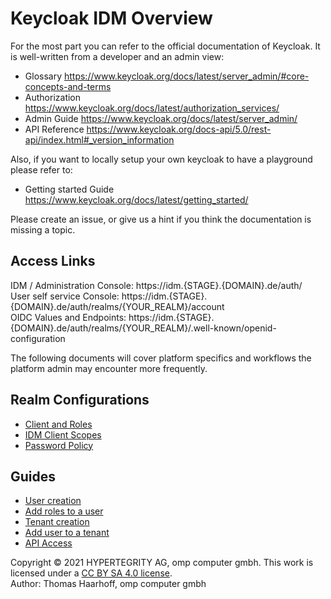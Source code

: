 # Keycloak IDM Overview

For the most part you can refer to the official documentation of Keycloak. It is well-written from a developer and an admin view:
- Glossary https://www.keycloak.org/docs/latest/server_admin/#core-concepts-and-terms
- Authorization https://www.keycloak.org/docs/latest/authorization_services/
- Admin Guide https://www.keycloak.org/docs/latest/server_admin/
- API Reference https://www.keycloak.org/docs-api/5.0/rest-api/index.html#_version_information

Also, if you want to locally setup your own keycloak to have a playground please refer to:
- Getting started Guide https://www.keycloak.org/docs/latest/getting_started/

Please create an issue, or give us a hint if you think the documentation is missing a topic.

## Access Links
IDM / Administration Console: https://idm.{STAGE}.{DOMAIN}.de/auth/<br>
User self service Console: https://idm.{STAGE}.{DOMAIN}.de/auth/realms/{YOUR_REALM}/account<br>
OIDC Values and Endpoints: https://idm.{STAGE}.{DOMAIN}.de/auth/realms/{YOUR_REALM}/.well-known/openid-configuration

The following documents will cover platform specifics and workflows the platform admin may encounter more frequently.

## Realm Configurations
- [Client and Roles](client_roles.md)
- [IDM Client Scopes](idm_scopes.md)
- [Password Policy](password_policy.md)

## Guides
- [User creation](create_user.md)
- [Add roles to a user](add_user_roles.md)
- [Tenant creation](create_tenant.md)
- [Add user to a tenant](add_user_to_tenant.md)
- [API Access](api_access.md)


Copyright © 2021 HYPERTEGRITY AG, omp computer gmbh. This work is licensed under a [CC BY SA 4.0 license](https://creativecommons.org/licenses/by-sa/4.0/).  
Author: Thomas Haarhoff, omp computer gmbh